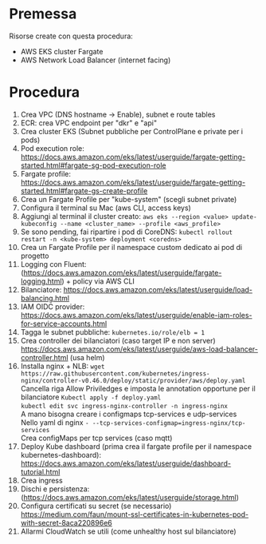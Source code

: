 # Premessa
Risorse create con questa procedura:
- AWS EKS cluster Fargate
- AWS Network Load Balancer (internet facing)

# Procedura
1. Crea VPC (DNS hostname -> Enable), subnet e route tables
2. ECR: crea VPC endpoint per "dkr" e "api"  
3. Crea cluster EKS (Subnet pubbliche per ControlPlane e private per i pods)
4. Pod execution role: https://docs.aws.amazon.com/eks/latest/userguide/fargate-getting-started.html#fargate-sg-pod-execution-role  
5. Fargate profile: https://docs.aws.amazon.com/eks/latest/userguide/fargate-getting-started.html#fargate-gs-create-profile  
6. Crea un Fargate Profile per "kube-system" (scegli subnet private)
7. Configura il terminal su Mac (aws CLI, access keys)  
8. Aggiungi al terminal il cluster creato: ``` aws eks --region <value> update-kubeconfig --name <cluster_name> --profile <aws_profile> ```  
10. Se sono pending, fai ripartire i pod di CoreDNS: ``` kubectl rollout restart -n <kube-system> deployment <coredns> ``` 
12. Crea un Fargate Profile per il namespace custom dedicato ai pod di progetto
17. Logging con Fluent: (https://docs.aws.amazon.com/eks/latest/userguide/fargate-logging.html) + policy via AWS CLI   
14. Bilanciatore: https://docs.aws.amazon.com/eks/latest/userguide/load-balancing.html  
15. IAM OIDC provider: https://docs.aws.amazon.com/eks/latest/userguide/enable-iam-roles-for-service-accounts.html  
16. Tagga le subnet pubbliche: ``` kubernetes.io/role/elb = 1 ```
17. Crea controller dei bilanciatori (caso target IP e non server) https://docs.aws.amazon.com/eks/latest/userguide/aws-load-balancer-controller.html (usa helm)
18. Installa nginx + NLB: 
    ``` wget https://raw.githubusercontent.com/kubernetes/ingress-nginx/controller-v0.46.0/deploy/static/provider/aws/deploy.yaml ```  
    Cancella riga Allow Priviledges e imposta le annotation opportune per il bilanciatore
    ``` Kubectl apply -f deploy.yaml ```  
    ``` kubectl edit svc ingress-nginx-controller -n ingress-nginx ```  
		A mano bisogna creare i configmaps tcp-services e udp-services  
		Nello yaml di nginx ``` - --tcp-services-configmap=ingress-nginx/tcp-services ```  
		Crea configMaps per tcp services (caso mqtt)  
15. Deploy Kube dashboard (prima crea il fargate profile per il namespace kubernetes-dashboard): https://docs.aws.amazon.com/eks/latest/userguide/dashboard-tutorial.html  
16. Crea ingress
18. Dischi e persistenza: (https://docs.aws.amazon.com/eks/latest/userguide/storage.html)  
19. Configura certificati su secret (se necessario) https://medium.com/faun/mount-ssl-certificates-in-kubernetes-pod-with-secret-8aca220896e6  
20. Allarmi CloudWatch se utili (come unhealthy host sul bilanciatore)  
